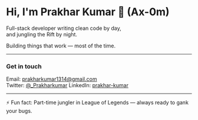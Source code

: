 # Hi, I'm Prakhar Kumar 👋 (Ax-0m)

Full-stack developer writing clean code by day,  
and jungling the Rift by night.  

Building things that work — most of the time.  

---

### Get in touch

Email: prakharkumar1314@gmail.com  
Twitter: [@_Prakharkumar](https://twitter.com/_Prakharkumar)
LinkedIn: [prakhar-kumar](linkedin.com/in/prakhar-kumar-059aa4265)

---

⚡ Fun fact: Part-time jungler in League of Legends — always ready to gank your bugs.

